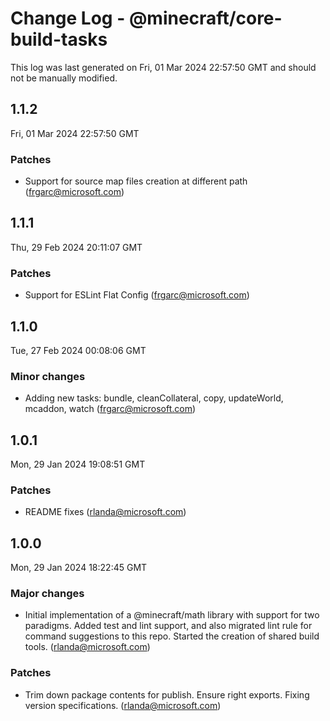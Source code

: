 # Change Log - @minecraft/core-build-tasks

This log was last generated on Fri, 01 Mar 2024 22:57:50 GMT and should not be manually modified.

<!-- Start content -->

## 1.1.2

Fri, 01 Mar 2024 22:57:50 GMT

### Patches

- Support for source map files creation at different path (frgarc@microsoft.com)

## 1.1.1

Thu, 29 Feb 2024 20:11:07 GMT

### Patches

- Support for ESLint Flat Config (frgarc@microsoft.com)

## 1.1.0

Tue, 27 Feb 2024 00:08:06 GMT

### Minor changes

- Adding new tasks: bundle, cleanCollateral, copy, updateWorld, mcaddon, watch (frgarc@microsoft.com)

## 1.0.1

Mon, 29 Jan 2024 19:08:51 GMT

### Patches

- README fixes (rlanda@microsoft.com)

## 1.0.0

Mon, 29 Jan 2024 18:22:45 GMT

### Major changes

- Initial implementation of a @minecraft/math library with support for two paradigms. Added test and lint support, and also migrated lint rule for command suggestions to this repo. Started the creation of shared build tools. (rlanda@microsoft.com)

### Patches

- Trim down package contents for publish. Ensure right exports. Fixing version specifications. (rlanda@microsoft.com)
